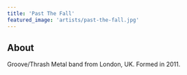 ```yaml
---
title: 'Past The Fall'
featured_image: 'artists/past-the-fall.jpg'
---
```


## About

Groove/Thrash Metal band from London, UK. Formed in 2011.
